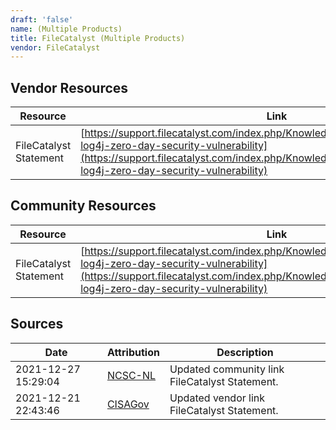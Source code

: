 ```yaml
---
draft: 'false'
name: (Multiple Products)
title: FileCatalyst (Multiple Products)
vendor: FileCatalyst
---
```


## Vendor Resources
| Resource | Link |
| --- | --- |
| FileCatalyst Statement | [https://support.filecatalyst.com/index.php/Knowledgebase/Article/View/advisory-log4j-zero-day-security-vulnerability](https://support.filecatalyst.com/index.php/Knowledgebase/Article/View/advisory-log4j-zero-day-security-vulnerability) |

## Community Resources
| Resource | Link |
| --- | --- |
| FileCatalyst Statement | [https://support.filecatalyst.com/index.php/Knowledgebase/Article/View/advisory-log4j-zero-day-security-vulnerability](https://support.filecatalyst.com/index.php/Knowledgebase/Article/View/advisory-log4j-zero-day-security-vulnerability) |


## Sources
| Date | Attribution | Description |
| --- | --- | --- |
| 2021-12-27 15:29:04 | [NCSC-NL](https://github.com/NCSC-NL/log4shell/blob/main/software/README.md) | Updated community link FileCatalyst Statement.  |
| 2021-12-21 22:43:46 | [CISAGov](https://raw.githubusercontent.com/cisagov/log4j-affected-db/develop/README.md) | Updated vendor link FileCatalyst Statement.  |

